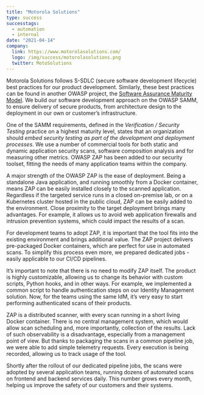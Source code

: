 ```yaml
---
title: "Motorola Solutions"
type: success
successtags:
  - automation
  - internal
date: "2021-04-14"
company:
  link: https://www.motorolasolutions.com/
  logo: /img/success/motorolasolutions.png
  twitter: MotoSolutions
---
```


Motorola Solutions follows S-SDLC (secure software development lifecycle) best practices for
our product development. Similarly, these best practices can be found in another OWASP
project, the [Software Assurance Maturity Model](https://owaspsamm.org/). We build our software development approach
on the OWASP SAMM, to ensure delivery of secure products, from architecture design to the
deployment in our own or customer’s infrastructure.

One of the SAMM requirements, defined in the _Verification / Security Testing_ practice on a highest
maturity level, states that an organization should _embed security testing as part of the
development and deployment processes_. We use a number of commercial tools for both static
and dynamic application security scans, software composition analysis and for measuring other
metrics. OWASP ZAP has been added to our security toolset, fitting the needs of many
application teams within the company.

A major strength of the OWASP ZAP is the ease of deployment. Being a standalone Java
application, and running smoothly from a Docker container, means ZAP can be easily installed
closely to the scanned application. Regardless if the targeted service runs in a closed
on-premise lab, or on a Kubernetes cluster hosted in the public cloud, ZAP can be easily
added to the environment. Close proximity to the target deployment brings many advantages.
For example, it allows us to avoid web application firewalls and intrusion prevention systems,
which could impact the results of a scan.

For development teams to adopt ZAP, it is important that the tool fits into the existing
environment and brings additional value. The ZAP project delivers pre-packaged Docker
containers, which are perfect for use in automated scans. To simplify this process even more,
we prepared dedicated jobs - easily applicable to our CI/CD pipelines.

It’s important to note that there is no need to modify ZAP itself. The product is highly
customizable, allowing us to change its behavior with custom scripts, Python hooks, and in other
ways. For example, we implemented a common script to handle authentication steps on our
Identity Management solution. Now, for the teams using the same IdM, it’s very easy to start
performing authenticated scans of their products.

ZAP is a distributed scanner, with every scan running in a short living Docker container. There is
no central management system, which would allow scan scheduling and, more importantly,
collection of the results. Lack of such observability is a disadvantage, especially from a
management point of view. But thanks to packaging the scans in a common pipeline job, we
were able to add simple telemetry requests. Every execution is being recorded, allowing us to
track usage of the tool.

Shortly after the rollout of our dedicated pipeline jobs, the scans were adopted by several
application teams, running dozens of automated scans on frontend and backend services daily.
This number grows every month, helping us improve the safety of our customers and their systems.
